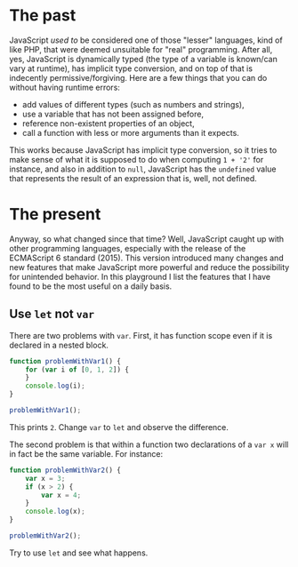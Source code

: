 # The past

JavaScript *used to* be considered one of those "lesser" languages, kind of like PHP, that were deemed unsuitable for "real" programming. After all, yes, JavaScript is dynamically typed (the type of a variable is known/can vary at runtime), has implicit type conversion, and on top of that is indecently permissive/forgiving. Here are a few things that you can do without having runtime errors:
- add values of different types (such as numbers and strings),
- use a variable that has not been assigned before,
- reference non-existent properties of an object,
- call a function with less or more arguments than it expects.

This works because JavaScript has implicit type conversion, so it tries to make sense of what it is supposed to do when computing `1 + '2'` for instance, and also in addition to `null`, JavaScript has the `undefined` value that represents the result of an expression that is, well, not defined.

# The present

Anyway, so what changed since that time? Well, JavaScript caught up with other programming languages, especially with the release of the ECMAScript 6 standard (2015). This version introduced many changes and new features that make JavaScript more powerful and reduce the possibility for unintended behavior. In this playground I list the features that I have found to be the most useful on a daily basis.

## Use `let` not `var`

There are two problems with `var`. First, it has function scope even if it is declared in a nested block.

```javascript runnable
function problemWithVar1() {
    for (var i of [0, 1, 2]) {
    }
    console.log(i);
}

problemWithVar1();
```

This prints `2`. Change `var` to `let` and observe the difference.

The second problem is that within a function two declarations of a `var x` will in fact be the same variable. For instance:

```javascript runnable
function problemWithVar2() {
    var x = 3;
    if (x > 2) {
        var x = 4;
    }
    console.log(x);
}

problemWithVar2();
```

Try to use `let` and see what happens.

